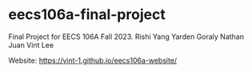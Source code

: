 # eecs106a-final-project
Final Project for EECS 106A Fall 2023.
Rishi Yang
Yarden Goraly
Nathan Juan
Vint Lee

Website: https://vint-1.github.io/eecs106a-website/
